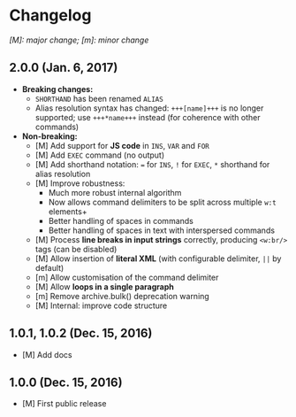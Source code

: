 # Changelog

*[M]: major change; [m]: minor change*

## 2.0.0 (Jan. 6, 2017)

* **Breaking changes:**
    * `SHORTHAND` has been renamed `ALIAS`
    * Alias resolution syntax has changed: `+++[name]+++` is no longer supported; use `+++*name+++` instead (for coherence with other commands)
* **Non-breaking:**
    * [M] Add support for **JS code** in `INS`, `VAR` and `FOR`
    * [M] Add `EXEC` command (no output)
    * [M] Add shorthand notation: `=` for `INS`, `!` for `EXEC`, `*` shorthand for alias resolution
    * [M] Improve robustness:
        - Much more robust internal algorithm
        - Now allows command delimiters to be split across multiple `w:t` elements+
        - Better handling of spaces in commands
        - Better handling of spaces in text with interspersed commands
    * [M] Process **line breaks in input strings** correctly, producing `<w:br/>` tags (can be disabled)
    * [M] Allow insertion of **literal XML** (with configurable delimiter, `||` by default)
    * [m] Allow customisation of the command delimiter
    * [M] Allow **loops in a single paragraph**
    * [m] Remove archive.bulk() deprecation warning
    * [M] Internal: improve code structure

## 1.0.1, 1.0.2 (Dec. 15, 2016)

* [M] Add docs

## 1.0.0 (Dec. 15, 2016)

* [M] First public release
